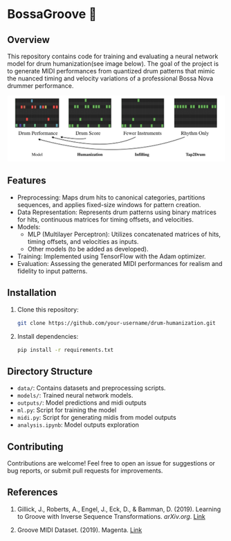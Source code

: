 # BossaGroove :drum:

## Overview

This repository contains code for training and evaluating a neural network model for drum humanization(see image below). The goal of the project is to generate MIDI performances from quantized drum patterns that mimic the nuanced timing and velocity variations of a professional Bossa Nova drummer performance.

![Humanization](resources/images/humanization.png)

## Features

- Preprocessing: Maps drum hits to canonical categories, partitions sequences, and applies fixed-size windows for pattern creation.
- Data Representation: Represents drum patterns using binary matrices for hits, continuous matrices for timing offsets, and velocities.
- Models:
  - MLP (Multilayer Perceptron): Utilizes concatenated matrices of hits, timing offsets, and velocities as inputs.
  - Other models (to be added as developed).
- Training: Implemented using TensorFlow with the Adam optimizer.
- Evaluation: Assessing the generated MIDI performances for realism and fidelity to input patterns.

## Installation

1. Clone this repository:

   ```bash
   git clone https://github.com/your-username/drum-humanization.git
   ```

2. Install dependencies:

   ```bash
   pip install -r requirements.txt
   ```

<!---

## Usage

1. Prepare your drum pattern dataset according to the specified preprocessing steps.
2. Train the model using the provided scripts or train_custom.py for custom configurations.
3. Evaluate the trained model using evaluation scripts.
4. Generate MIDI performances from input drum patterns using the trained model.
-->

## Directory Structure

- `data/`: Contains datasets and preprocessing scripts.
- `models/`: Trained neural network models.
- `outputs/`: Model predictions and midi outputs
- `ml.py`: Script for training the model
- `midi.py`: Script for generating midis from model outputs
- `analysis.ipynb`: Model outputs exploration

<!---
- `utils/`: Utility functions and helper scripts.
- `train.py`: Script for training the model.
- `evaluate.py`: Script for evaluating the model
- `generate_midi.py`: Script for generating MIDI performances.
-->


## Contributing

Contributions are welcome! Feel free to open an issue for suggestions or bug reports, or submit pull requests for improvements.

## References

1. Gillick, J., Roberts, A., Engel, J., Eck, D., & Bamman, D. (2019). Learning to Groove with Inverse Sequence Transformations. *arXiv.org*. [Link](https://arxiv.org/abs/1905.06118)

2. Groove MIDI Dataset. (2019). Magenta. [Link](https://magenta.tensorflow.org/datasets/groove)

